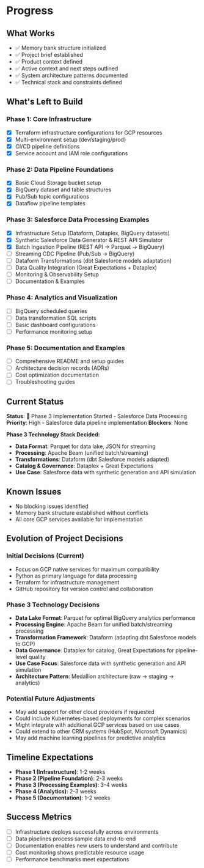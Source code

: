 # Progress

## What Works

- ✅ Memory bank structure initialized
- ✅ Project brief established
- ✅ Product context defined
- ✅ Active context and next steps outlined
- ✅ System architecture patterns documented
- ✅ Technical stack and constraints defined

## What's Left to Build

### Phase 1: Core Infrastructure

- [x] Terraform infrastructure configurations for GCP resources
- [x] Multi-environment setup (dev/staging/prod)
- [x] CI/CD pipeline definitions
- [x] Service account and IAM role configurations

### Phase 2: Data Pipeline Foundations

- [x] Basic Cloud Storage bucket setup
- [x] BigQuery dataset and table structures
- [x] Pub/Sub topic configurations
- [x] Dataflow pipeline templates

### Phase 3: Salesforce Data Processing Examples

- [x] Infrastructure Setup (Dataform, Dataplex, BigQuery datasets)
- [x] Synthetic Salesforce Data Generator & REST API Simulator
- [x] Batch Ingestion Pipeline (REST API → Parquet → BigQuery)
- [ ] Streaming CDC Pipeline (Pub/Sub → BigQuery)
- [ ] Dataform Transformations (dbt Salesforce models adaptation)
- [ ] Data Quality Integration (Great Expectations + Dataplex)
- [ ] Monitoring & Observability Setup
- [ ] Documentation & Examples

### Phase 4: Analytics and Visualization

- [ ] BigQuery scheduled queries
- [ ] Data transformation SQL scripts
- [ ] Basic dashboard configurations
- [ ] Performance monitoring setup

### Phase 5: Documentation and Examples

- [ ] Comprehensive README and setup guides
- [ ] Architecture decision records (ADRs)
- [ ] Cost optimization documentation
- [ ] Troubleshooting guides

## Current Status

**Status**: 🚀 Phase 3 Implementation Started - Salesforce Data Processing
**Priority**: High - Salesforce data pipeline implementation
**Blockers**: None

**Phase 3 Technology Stack Decided:**
- **Data Format**: Parquet for data lake, JSON for streaming
- **Processing**: Apache Beam (unified batch/streaming)
- **Transformations**: Dataform (dbt Salesforce models adapted)
- **Catalog & Governance**: Dataplex + Great Expectations
- **Use Case**: Salesforce data with synthetic generation and API simulation

## Known Issues

- No blocking issues identified
- Memory bank structure established without conflicts
- All core GCP services available for implementation

## Evolution of Project Decisions

### Initial Decisions (Current)

- Focus on GCP native services for maximum compatibility
- Python as primary language for data processing
- Terraform for infrastructure management
- GitHub repository for version control and collaboration

### Phase 3 Technology Decisions

- **Data Lake Format**: Parquet for optimal BigQuery analytics performance
- **Processing Engine**: Apache Beam for unified batch/streaming processing
- **Transformation Framework**: Dataform (adapting dbt Salesforce models to GCP)
- **Data Governance**: Dataplex for catalog, Great Expectations for pipeline-level quality
- **Use Case Focus**: Salesforce data with synthetic generation and API simulation
- **Architecture Pattern**: Medallion architecture (raw → staging → analytics)

### Potential Future Adjustments

- May add support for other cloud providers if requested
- Could include Kubernetes-based deployments for complex scenarios
- Might integrate with additional GCP services based on use cases
- Could extend to other CRM systems (HubSpot, Microsoft Dynamics)
- May add machine learning pipelines for predictive analytics

## Timeline Expectations

- **Phase 1 (Infrastructure)**: 1-2 weeks
- **Phase 2 (Pipeline Foundation)**: 2-3 weeks
- **Phase 3 (Processing Examples)**: 3-4 weeks
- **Phase 4 (Analytics)**: 2-3 weeks
- **Phase 5 (Documentation)**: 1-2 weeks

## Success Metrics

- [ ] Infrastructure deploys successfully across environments
- [ ] Data pipelines process sample data end-to-end
- [ ] Documentation enables new users to understand and contribute
- [ ] Cost monitoring shows predictable resource usage
- [ ] Performance benchmarks meet expectations
